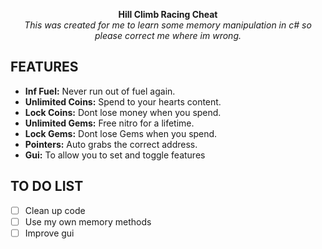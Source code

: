 <p align="center">
  <strong>Hill Climb Racing Cheat</strong><br>
  <em>This was created for me to learn some memory manipulation in c# so please correct me where im wrong.</em>
</p>

## FEATURES
- **Inf Fuel:** Never run out of fuel again.
- **Unlimited Coins:** Spend to your hearts content.
- **Lock Coins:** Dont lose money when you spend.
- **Unlimited Gems:** Free nitro for a lifetime.
- **Lock Gems:** Dont lose Gems when you spend.
- **Pointers:** Auto grabs the correct address.
- **Gui:** To allow you to set and toggle features

## TO DO LIST
- [ ] Clean up code
- [ ] Use my own memory methods
- [ ] Improve gui
